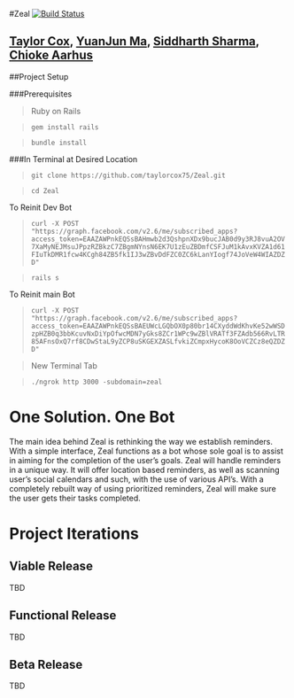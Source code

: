 #Zeal [![Build Status](https://travis-ci.com/taylorcox75/Zeal.svg?token=XbqCKDp6PtzWG54UBd9w&branch=master)](https://travis-ci.com/taylorcox75/Zeal)

## [Taylor Cox](mailto:taylorcox75@gmail.com), [YuanJun Ma](mailto:yuanma@email.arizona.edu), [Siddharth Sharma](mailto:siddi.sharma@gmail.com),[ Chioke Aarhus](mailto:caarhus@email.arizona.edu)

##Project Setup

###Prerequisites

>Ruby on Rails

>`gem install rails`

>`bundle install` 

###In Terminal at Desired Location
>`git clone https://github.com/taylorcox75/Zeal.git`

>`cd Zeal`

To Reinit Dev Bot
>`curl -X POST "https://graph.facebook.com/v2.6/me/subscribed_apps?access_token=EAAZAWPnkEQSsBAHmwb2d3QshpnXDx9bucJAB0d9y3RJ8vuA2OV7XaMyNEJMsuJPpzRZBkzC7ZBgmNYnsN6EK7U1zEuZBDmfCSFJuM1kAvxKVZA1d61FIuTkDMR1fcw4KCgh84ZB5fk1IJ3wZBvDdFZC0ZC6kLanYIogf74JoVeW4WIAZDZD"`

>`rails s`

To Reinit main Bot
>`curl -X POST "https://graph.facebook.com/v2.6/me/subscribed_apps?access_token=EAAZAWPnkEQSsBAEUWcLGQbOX0p80br14CXyddWdKhvKe52wWSDzpHZB0q3bbKcuvNxDiYpOfwcMDN7yGks8ZCr1WPc9wZBlVRATf3FZAdb566RvLTR85AFnsOxQ7rf8CDwStaL9yZCP8uSKGEXZASLfvkiZCmpxHycoK8OoVCZCz8eQZDZD"`

>New Terminal Tab

>`./ngrok http 3000 -subdomain=zeal`

# One Solution.  One Bot

The main idea behind Zeal is rethinking the way we establish reminders. With a simple interface, Zeal functions as a bot whose sole goal is to assist in aiming for the completion of the user’s goals. Zeal will handle reminders in a unique way. It will offer location based reminders, as well as scanning user’s social calendars and such, with the use of various API’s. With a completely rebuilt way of using prioritized reminders, Zeal will make sure the user gets their tasks completed.


# Project Iterations
## **Viable Release**
TBD

## **Functional Release**
TBD

## **Beta Release**
TBD

